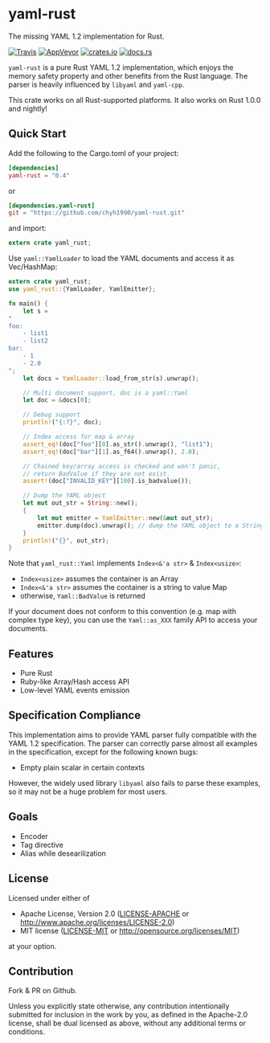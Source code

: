 # yaml-rust

The missing YAML 1.2 implementation for Rust.

[![Travis](https://travis-ci.org/chyh1990/yaml-rust.svg?branch=master)](https://travis-ci.org/chyh1990/yaml-rust)
[![AppVeyor](https://ci.appveyor.com/api/projects/status/scf47535ckp4ylg4?svg=true)](https://ci.appveyor.com/project/chyh1990/yaml-rust)
[![crates.io](https://img.shields.io/crates/v/yaml-rust.svg)](https://crates.io/crates/yaml-rust)
[![docs.rs](https://img.shields.io/badge/api-rustdoc-blue.svg)](https://docs.rs/yaml-rust)

`yaml-rust` is a pure Rust YAML 1.2 implementation,
which enjoys the memory safety
property and other benefits from the Rust language.
The parser is heavily influenced by `libyaml` and `yaml-cpp`.

This crate works on all Rust-supported platforms. It also works on
Rust 1.0.0 and nightly!

## Quick Start

Add the following to the Cargo.toml of your project:

```toml
[dependencies]
yaml-rust = "0.4"
```

or

```toml
[dependencies.yaml-rust]
git = "https://github.com/chyh1990/yaml-rust.git"
```

and import:

```rust
extern crate yaml_rust;
```

Use `yaml::YamlLoader` to load the YAML documents and access it
as Vec/HashMap:

```rust
extern crate yaml_rust;
use yaml_rust::{YamlLoader, YamlEmitter};

fn main() {
    let s =
"
foo:
    - list1
    - list2
bar:
    - 1
    - 2.0
";
    let docs = YamlLoader::load_from_str(s).unwrap();

    // Multi document support, doc is a yaml::Yaml
    let doc = &docs[0];

    // Debug support
    println!("{:?}", doc);

    // Index access for map & array
    assert_eq!(doc["foo"][0].as_str().unwrap(), "list1");
    assert_eq!(doc["bar"][1].as_f64().unwrap(), 2.0);

    // Chained key/array access is checked and won't panic,
    // return BadValue if they are not exist.
    assert!(doc["INVALID_KEY"][100].is_badvalue());

    // Dump the YAML object
    let mut out_str = String::new();
    {
        let mut emitter = YamlEmitter::new(&mut out_str);
        emitter.dump(doc).unwrap(); // dump the YAML object to a String
    }
    println!("{}", out_str);
}
```

Note that `yaml_rust::Yaml` implements `Index<&'a str>` & `Index<usize>`:

* `Index<usize>` assumes the container is an Array
* `Index<&'a str>` assumes the container is a string to value Map
* otherwise, `Yaml::BadValue` is returned

If your document does not conform to this convention (e.g. map with
complex type key), you can use the `Yaml::as_XXX` family API to access your
documents.

## Features

* Pure Rust
* Ruby-like Array/Hash access API
* Low-level YAML events emission

## Specification Compliance

This implementation aims to provide YAML parser fully compatible with
the YAML 1.2 specification. The parser can correctly parse almost all
examples in the specification, except for the following known bugs:

* Empty plain scalar in certain contexts

However, the widely used library `libyaml` also fails to parse these examples,
so it may not be a huge problem for most users.

## Goals

* Encoder
* Tag directive
* Alias while desearilization

## License

Licensed under either of

 * Apache License, Version 2.0 ([LICENSE-APACHE](LICENSE-APACHE) or http://www.apache.org/licenses/LICENSE-2.0)
 * MIT license ([LICENSE-MIT](LICENSE-MIT) or http://opensource.org/licenses/MIT)

at your option.

## Contribution

Fork & PR on Github.

Unless you explicitly state otherwise, any contribution intentionally submitted
for inclusion in the work by you, as defined in the Apache-2.0 license, shall be dual licensed as above, without any
additional terms or conditions.
